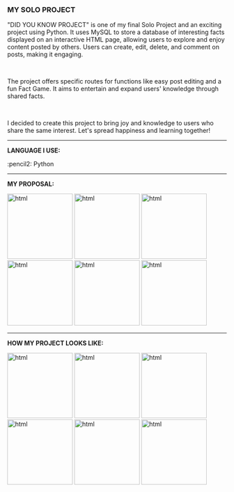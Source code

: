 <div>
  <h3>MY SOLO PROJECT</h3>
  <p>"DID YOU KNOW PROJECT" is one of my final Solo Project and an exciting project using Python. It uses MySQL to store a database of interesting facts displayed on an interactive HTML page, allowing users to explore and enjoy content posted by others. Users can create, edit, delete, and comment on posts, making it engaging.</p>
  <br>
  <p>The project offers specific routes for functions like easy post editing and a fun Fact Game. It aims to entertain and expand users' knowledge through shared facts.</p>
  <br>
  <p>I decided to create this project to bring joy and knowledge to users who share the same interest. Let's spread happiness and learning together!</p>

  <hr>

  <div>
    <p><strong>LANGUAGE I USE:</strong></p>
    <p>:pencil2: Python</p>
  </div>

  <hr>

  <div>
    <p><strong>MY PROPOSAL:</strong></p>
    <img src="https://github.com/TanapaPalmer/SOLO-PROJECT/assets/119079803/c585cf5a-c3a8-45e2-a153-d9916a1cb2f2" alt="html" height="150"/>
    <img src="https://github.com/TanapaPalmer/SOLO-PROJECT/assets/119079803/47a2ff7c-b9d4-4f64-a1d7-090791aaff9d" alt="html" height="150"/>
    <img src="https://github.com/TanapaPalmer/SOLO-PROJECT/assets/119079803/53285bc7-bc0c-4280-aa56-b5768c1d04f1" alt="html" height="150"/>
    <img src="https://github.com/TanapaPalmer/SOLO-PROJECT/assets/119079803/e4ba9dde-fbd3-4fa8-a576-65ce491f1627" alt="html" height="150"/>
    <img src="https://github.com/TanapaPalmer/SOLO-PROJECT/assets/119079803/e369a1b1-c486-4648-851f-feb587947ba9" alt="html" height="150"/>
    <img src="https://github.com/TanapaPalmer/SOLO-PROJECT/assets/119079803/844a0d47-6263-4cda-bfb7-32eb6eb80cc9" alt="html" height="150"/>
  </div>

  <hr>

  <div>
  <p><strong>HOW MY PROJECT LOOKS LIKE:</strong></p>
    <img src="https://github.com/TanapaPalmer/SOLO-PROJECT/assets/119079803/b3dd91f1-ba6d-4594-a55c-3cfe23cb88b8" alt="html" height="150"/>
    <img src="https://github.com/TanapaPalmer/SOLO-PROJECT/assets/119079803/a0fb21e4-7608-40e2-99d9-32a288f88af2" alt="html" height="150"/>
    <img src="https://github.com/TanapaPalmer/SOLO-PROJECT/assets/119079803/6f344517-fcf9-4550-adb4-dab38d67b5dd" alt="html" height="150"/>
    <img src="https://github.com/TanapaPalmer/SOLO-PROJECT/assets/119079803/d6f3c8d1-061f-409a-abf4-5ee68e3c2f11" alt="html" height="150"/>
    <img src="https://github.com/TanapaPalmer/SOLO-PROJECT/assets/119079803/f3efc3b7-6f47-4c99-84e0-e9d9c2b48413" alt="html" height="150"/>
    <img src="https://github.com/TanapaPalmer/SOLO-PROJECT/assets/119079803/f76cd9b2-3804-4d96-a895-19069e682b11" alt="html" height="150"/>
  </div>
</div>


